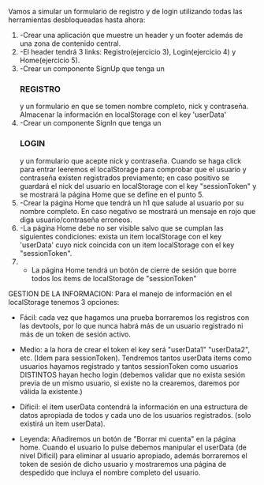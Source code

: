 Vamos a simular un formulario de registro y de login utilizando todas las herramientas desbloqueadas hasta ahora:

1. -Crear una aplicación que muestre un header y un footer además de una zona de contenido central.
2. -El header tendrá 3 links: Registro(ejercicio 3), Login(ejercicio 4) y Home(ejercicio 5).
3. -Crear un componente SignUp que tenga un <h3>REGISTRO</h3> y un formulario en que se tomen nombre completo, nick y contraseña. Almacenar la información en localStorage con el key 'userData'
4. -Crear un componente SignIn que tenga un <h3>LOGIN</h3> y un formulario que acepte nick y contraseña. Cuando se haga click para entrar leeremos el localStorage para comprobar que el usuario y contraseña existen registrados previamente; en caso positivo se guardará el nick del usuario en localStorage con el key "sessionToken" y se mostrará la página Home que se define en el punto 5.
5. -Crear la página Home que tendrá un h1 que salude al usuario por su nombre completo. En caso negativo se mostrará un mensaje en rojo que diga usuario/contraseña erroneos. 
6. -La página Home debe no ser visible salvo que se cumplan las siguientes condiciones:
   exista un item localStorage con el key 'userData' cuyo nick coincida con un item localStorage con el key "sessionToken".
7. - La página Home tendrá un botón de cierre de sesión que borre todos los items de localStorage de "sessionToken"



GESTION DE LA INFORMACION: Para el manejo de información en el localStorage tenemos 3 opciones:

* Fácil: cada vez que hagamos una prueba borraremos los registros con las devtools, por lo que nunca habrá más de un usuario registrado ni más de un token de sesión activo.

* Medio: a la hora de crear el token el key será "userData1" "userData2", etc. (Idem para sessionToken). Tendremos tantos userData items como usuarios hayamos registrado y tantos sessionToken como usuarios DISTINTOS hayan hecho login (debemos validar que no exista sesión previa de un mismo usuario, si existe no la crearemos, daremos por válida la existente.)

* Dificil: el item userData contendrá la información en una estructura de datos apropiada de todos y cada uno de los usuarios registrados. (solo existirá un item userData).

* Leyenda: Añadiremos un botón de "Borrar mi cuenta" en la página home. Cuando el usuario lo pulse debemos manipular el userData (de nivel Dificil) para eliminar al usuario apropiado, además borraremos el token de sesión de dicho usuario y mostraremos una página de despedido que incluya el nombre completo del usuario.